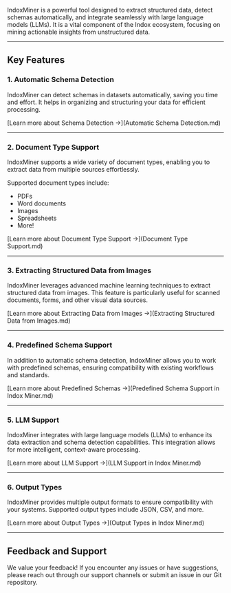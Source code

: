 IndoxMiner is a powerful tool designed to extract structured data, detect schemas automatically, and integrate seamlessly with large language models (LLMs). It is a vital component of the Indox ecosystem, focusing on mining actionable insights from unstructured data.

---

## Key Features

### 1. Automatic Schema Detection
IndoxMiner can detect schemas in datasets automatically, saving you time and effort. It helps in organizing and structuring your data for efficient processing.

[Learn more about Schema Detection →](Automatic Schema Detection.md)

---

### 2. Document Type Support
IndoxMiner supports a wide variety of document types, enabling you to extract data from multiple sources effortlessly.

Supported document types include:
- PDFs
- Word documents
- Images
- Spreadsheets
- More!

[Learn more about Document Type Support →](Document Type Support.md)

---

### 3. Extracting Structured Data from Images
IndoxMiner leverages advanced machine learning techniques to extract structured data from images. This feature is particularly useful for scanned documents, forms, and other visual data sources.

[Learn more about Extracting Data from Images →](Extracting Structured Data from Images.md)

---

### 4. Predefined Schema Support
In addition to automatic schema detection, IndoxMiner allows you to work with predefined schemas, ensuring compatibility with existing workflows and standards.

[Learn more about Predefined Schemas →](Predefined Schema Support in Indox Miner.md)

---

### 5. LLM Support
IndoxMiner integrates with large language models (LLMs) to enhance its data extraction and schema detection capabilities. This integration allows for more intelligent, context-aware processing.

[Learn more about LLM Support →](LLM Support in Indox Miner.md)

---

### 6. Output Types
IndoxMiner provides multiple output formats to ensure compatibility with your systems. Supported output types include JSON, CSV, and more.

[Learn more about Output Types →](Output Types in Indox Miner.md)


---

## Feedback and Support

We value your feedback! If you encounter any issues or have suggestions, please reach out through our support channels or submit an issue in our Git repository.

